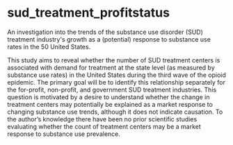 # sud_treatment_profitstatus
 An investigation into the trends of the substance use disorder (SUD) treatment industry's growth as a (potential) response to substance use rates in the 50 United States.  
 
 
 This study aims to reveal whether the number of SUD treatment centers is associated with demand for treatment at the state level (as measured by substance use rates) in the United States during the third wave of the opioid epidemic. The primary goal will be to identify this relationship separately for the for-profit, non-profit, and government SUD treatment industries. This question is motivated by a desire to understand whether the change in treatment centers may potentially be explained as a market response to changing substance use trends, although it does not indicate causation. To the author’s knowledge there have been no prior scientific studies evaluating whether the count of treatment centers may be a market response to substance use prevalence.  
